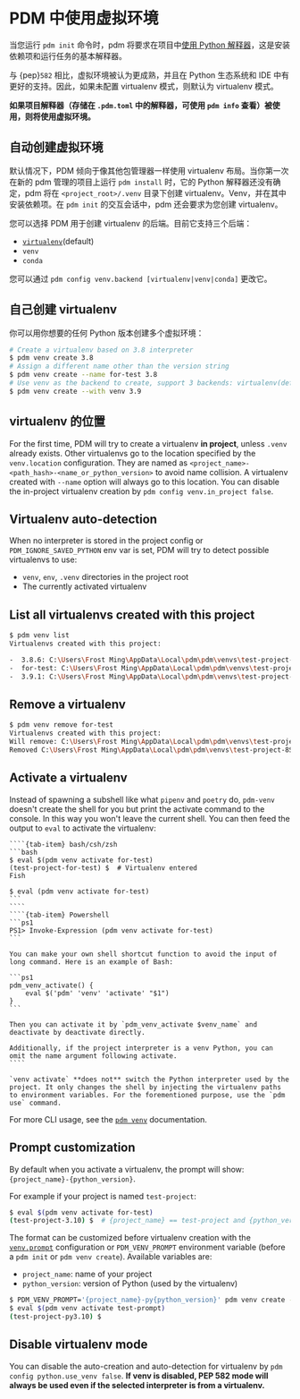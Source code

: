 # PDM 中使用虚拟环境

当您运行 `pdm init` 命令时，pdm 将要求在项目中[使用 Python 解释器](pdm:choose-a-python-interpreter)，这是安装依赖项和运行任务的基本解释器。

与 {pep}`582` 相比，虚拟环境被认为更成熟，并且在 Python 生态系统和 IDE 中有更好的支持。因此，如果未配置 virtualenv 模式，则默认为 virtualenv 模式。

**如果项目解释器（存储在 `.pdm.toml` 中的解释器，可使用 `pdm info` 查看）被使用，则将使用虚拟环境。**

## 自动创建虚拟环境

默认情况下，PDM 倾向于像其他包管理器一样使用 virtualenv 布局。当你第一次在新的 pdm 管理的项目上运行 `pdm install` 时，它的 Python 解释器还没有确定，pdm 将在 `<project_root>/.venv` 目录下创建 virtualenv。Venv，并在其中安装依赖项。在 `pdm init` 的交互会话中，pdm 还会要求为您创建 virtualenv。

您可以选择 PDM 用于创建 virtualenv 的后端。目前它支持三个后端：

- [`virtualenv`](https://virtualenv.pypa.io/)(default)
- `venv`
- `conda`

您可以通过 `pdm config venv.backend [virtualenv|venv|conda]` 更改它。

## 自己创建 virtualenv

你可以用你想要的任何 Python 版本创建多个虚拟环境：

```bash
# Create a virtualenv based on 3.8 interpreter
$ pdm venv create 3.8
# Assign a different name other than the version string
$ pdm venv create --name for-test 3.8
# Use venv as the backend to create, support 3 backends: virtualenv(default), venv, conda
$ pdm venv create --with venv 3.9
```

## virtualenv 的位置

For the first time, PDM will try to create a virtualenv **in project**, unless `.venv` already exists.
Other virtualenvs go to the location specified by the `venv.location` configuration. They are named as `<project_name>-<path_hash>-<name_or_python_version>` to avoid name collision. A virtualenv created with `--name` option will always go to this location. You can disable the in-project virtualenv creation by `pdm config venv.in_project false`.

## Virtualenv auto-detection

When no interpreter is stored in the project config or `PDM_IGNORE_SAVED_PYTHON` env var is set, PDM will try to detect possible virtualenvs to use:

- `venv`, `env`, `.venv` directories in the project root
- The currently activated virtualenv

## List all virtualenvs created with this project

```bash
$ pdm venv list
Virtualenvs created with this project:

-  3.8.6: C:\Users\Frost Ming\AppData\Local\pdm\pdm\venvs\test-project-8Sgn_62n-3.8.6
-  for-test: C:\Users\Frost Ming\AppData\Local\pdm\pdm\venvs\test-project-8Sgn_62n-for-test
-  3.9.1: C:\Users\Frost Ming\AppData\Local\pdm\pdm\venvs\test-project-8Sgn_62n-3.9.1
```

## Remove a virtualenv

```bash
$ pdm venv remove for-test
Virtualenvs created with this project:
Will remove: C:\Users\Frost Ming\AppData\Local\pdm\pdm\venvs\test-project-8Sgn_62n-for-test, continue? [y/N]:y
Removed C:\Users\Frost Ming\AppData\Local\pdm\pdm\venvs\test-project-8Sgn_62n-for-test
```

## Activate a virtualenv

Instead of spawning a subshell like what `pipenv` and `poetry` do, `pdm-venv` doesn't create the shell for you but print the activate command to the console. In this way you won't leave the current shell. You can then feed the output to `eval` to activate the virtualenv:

`````{tab-set}
````{tab-item} bash/csh/zsh
```bash
$ eval $(pdm venv activate for-test)
(test-project-for-test) $  # Virtualenv entered
Fish

$ eval (pdm venv activate for-test)
```
````
````{tab-item} Powershell
```ps1
PS1> Invoke-Expression (pdm venv activate for-test)
```

You can make your own shell shortcut function to avoid the input of long command. Here is an example of Bash:

```ps1
pdm_venv_activate() {
    eval $('pdm' 'venv' 'activate' "$1")
}
```

Then you can activate it by `pdm_venv_activate $venv_name` and deactivate by deactivate directly.

Additionally, if the project interpreter is a venv Python, you can omit the name argument following activate.
````
`````

```{note}
`venv activate` **does not** switch the Python interpreter used by the project. It only changes the shell by injecting the virtualenv paths to environment variables. For the forementioned purpose, use the `pdm use` command.
```
For more CLI usage, see the [`pdm venv`](cli_reference.md#exec-0--venv) documentation.

## Prompt customization

By default when you activate a virtualenv, the prompt will show: `{project_name}-{python_version}`.

For example if your project is named `test-project`:

```bash
$ eval $(pdm venv activate for-test)
(test-project-3.10) $  # {project_name} == test-project and {python_version} == 3.10
```

The format can be customized before virtualenv creation with the [`venv.prompt`](configuration.md) configuration or `PDM_VENV_PROMPT` environment variable (before a `pdm init` or `pdm venv create`).
Available variables are:

 - `project_name`: name of your project
 - `python_version`: version of Python (used by the virtualenv)

```bash
$ PDM_VENV_PROMPT='{project_name}-py{python_version}' pdm venv create --name test-prompt
$ eval $(pdm venv activate test-prompt)
(test-project-py3.10) $
```

## Disable virtualenv mode

You can disable the auto-creation and auto-detection for virtualenv by `pdm config python.use_venv false`.
**If venv is disabled, PEP 582 mode will always be used even if the selected interpreter is from a virtualenv.**

